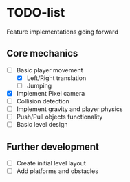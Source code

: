 # TODO-list
Feature implementations going forward
## Core mechanics
- [ ] Basic player movement 
    - [X] Left/Right translation
    - [ ] Jumping
- [X] Implement Pixel camera
- [ ] Collision detection
- [ ] Implement gravity and player physics
- [ ] Push/Pull objects functionality
- [ ] Basic level design

## Further development
- [ ] Create initial level layout
- [ ] Add platforms and obstacles